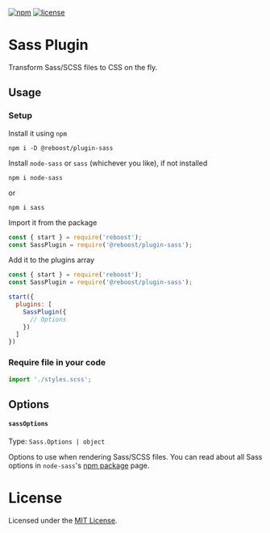 [![npm](https://img.shields.io/npm/v/@reboost/plugin-sass?style=flat-square)](https://www.npmjs.com/package/@reboost/plugin-sass)
[![license](https://img.shields.io/npm/l/@reboost/plugin-sass?style=flat-square)](/LICENSE)

# Sass Plugin
Transform Sass/SCSS files to CSS on the fly.

## Usage
### Setup
Install it using `npm`
```shell
npm i -D @reboost/plugin-sass
```
Install `node-sass` or `sass` (whichever you like), if not installed
```shell
npm i node-sass
```
or
```shell
npm i sass
```
Import it from the package
```js
const { start } = require('reboost');
const SassPlugin = require('@reboost/plugin-sass');
```
Add it to the plugins array
```js
const { start } = require('reboost');
const SassPlugin = require('@reboost/plugin-sass');

start({
  plugins: [
    SassPlugin({
      // Options
    })
  ]
})
```
### Require file in your code
```js
import './styles.scss';
```

## Options
#### `sassOptions`
Type: `Sass.Options | object`

Options to use when rendering Sass/SCSS files. You can read about all Sass options
in `node-sass`'s [npm package](https://www.npmjs.com/package/node-sass#options) page.

# License
Licensed under the [MIT License](/LICENSE).
